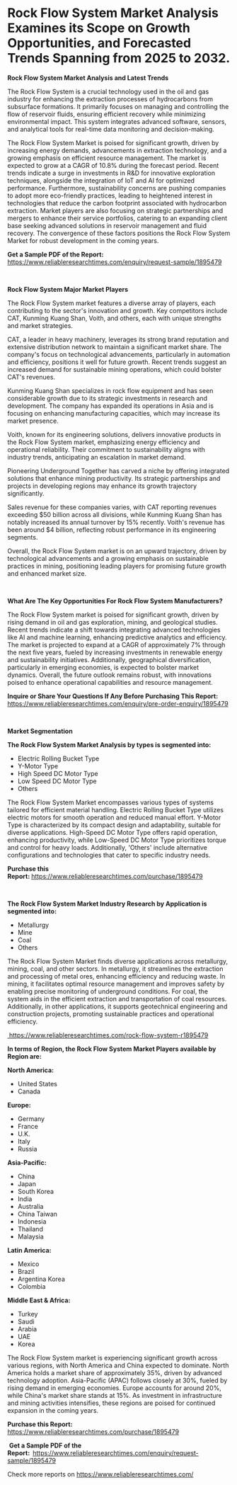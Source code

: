 <p><h1>Rock Flow System Market Analysis Examines its Scope on Growth Opportunities, and Forecasted Trends Spanning from 2025 to 2032.</h1></p><p><strong>Rock Flow System Market Analysis and Latest Trends</strong></p>
<p><p>The Rock Flow System is a crucial technology used in the oil and gas industry for enhancing the extraction processes of hydrocarbons from subsurface formations. It primarily focuses on managing and controlling the flow of reservoir fluids, ensuring efficient recovery while minimizing environmental impact. This system integrates advanced software, sensors, and analytical tools for real-time data monitoring and decision-making.</p><p>The Rock Flow System Market is poised for significant growth, driven by increasing energy demands, advancements in extraction technology, and a growing emphasis on efficient resource management. The market is expected to grow at a CAGR of 10.8% during the forecast period. Recent trends indicate a surge in investments in R&D for innovative exploration techniques, alongside the integration of IoT and AI for optimized performance. Furthermore, sustainability concerns are pushing companies to adopt more eco-friendly practices, leading to heightened interest in technologies that reduce the carbon footprint associated with hydrocarbon extraction. Market players are also focusing on strategic partnerships and mergers to enhance their service portfolios, catering to an expanding client base seeking advanced solutions in reservoir management and fluid recovery. The convergence of these factors positions the Rock Flow System Market for robust development in the coming years.</p></p>
<p><strong>Get a Sample PDF of the Report:&nbsp;</strong> <a href="https://www.reliableresearchtimes.com/enquiry/request-sample/1895479?utm_campaign=2002&utm_medium=2&utm_source=Github&utm_content=ia&utm_term=01032025&utm_id=rock-flow-system">https://www.reliableresearchtimes.com/enquiry/request-sample/1895479</a></p>
<p>&nbsp;</p>
<p><strong>Rock Flow System Major Market Players</strong></p>
<p><p>The Rock Flow System market features a diverse array of players, each contributing to the sector's innovation and growth. Key competitors include CAT, Kunming Kuang Shan, Voith, and others, each with unique strengths and market strategies.</p><p>CAT, a leader in heavy machinery, leverages its strong brand reputation and extensive distribution network to maintain a significant market share. The company's focus on technological advancements, particularly in automation and efficiency, positions it well for future growth. Recent trends suggest an increased demand for sustainable mining operations, which could bolster CAT's revenues.</p><p>Kunming Kuang Shan specializes in rock flow equipment and has seen considerable growth due to its strategic investments in research and development. The company has expanded its operations in Asia and is focusing on enhancing manufacturing capacities, which may increase its market presence.</p><p>Voith, known for its engineering solutions, delivers innovative products in the Rock Flow System market, emphasizing energy efficiency and operational reliability. Their commitment to sustainability aligns with industry trends, anticipating an escalation in market demand.</p><p>Pioneering Underground Together has carved a niche by offering integrated solutions that enhance mining productivity. Its strategic partnerships and projects in developing regions may enhance its growth trajectory significantly.</p><p>Sales revenue for these companies varies, with CAT reporting revenues exceeding $50 billion across all divisions, while Kunming Kuang Shan has notably increased its annual turnover by 15% recently. Voith's revenue has been around $4 billion, reflecting robust performance in its engineering segments.</p><p>Overall, the Rock Flow System market is on an upward trajectory, driven by technological advancements and a growing emphasis on sustainable practices in mining, positioning leading players for promising future growth and enhanced market size.</p></p>
<p>&nbsp;</p>
<p><strong>What Are The Key Opportunities For Rock Flow System Manufacturers?</strong></p>
<p><p>The Rock Flow System market is poised for significant growth, driven by rising demand in oil and gas exploration, mining, and geological studies. Recent trends indicate a shift towards integrating advanced technologies like AI and machine learning, enhancing predictive analytics and efficiency. The market is projected to expand at a CAGR of approximately 7% through the next five years, fueled by increasing investments in renewable energy and sustainability initiatives. Additionally, geographical diversification, particularly in emerging economies, is expected to bolster market dynamics. Overall, the future outlook remains robust, with innovations poised to enhance operational capabilities and resource management.</p></p>
<p><strong>Inquire or Share Your Questions If Any Before Purchasing This Report:</strong> <a href="https://www.reliableresearchtimes.com/enquiry/pre-order-enquiry/1895479?utm_campaign=2002&utm_medium=2&utm_source=Github&utm_content=ia&utm_term=01032025&utm_id=rock-flow-system">https://www.reliableresearchtimes.com/enquiry/pre-order-enquiry/1895479</a></p>
<p>&nbsp;</p>
<p><strong>Market Segmentation</strong></p>
<p><strong>The Rock Flow System Market Analysis by types is segmented into:</strong></p>
<p><ul><li>Electric Rolling Bucket Type</li><li>Y-Motor Type</li><li>High Speed DC Motor Type</li><li>Low Speed DC Motor Type</li><li>Others</li></ul></p>
<p><p>The Rock Flow System Market encompasses various types of systems tailored for efficient material handling. Electric Rolling Bucket Type utilizes electric motors for smooth operation and reduced manual effort. Y-Motor Type is characterized by its compact design and adaptability, suitable for diverse applications. High-Speed DC Motor Type offers rapid operation, enhancing productivity, while Low-Speed DC Motor Type prioritizes torque and control for heavy loads. Additionally, 'Others' include alternative configurations and technologies that cater to specific industry needs.</p></p>
<p><strong>Purchase this Report:&nbsp;</strong><a href="https://www.reliableresearchtimes.com/purchase/1895479?utm_campaign=2002&utm_medium=2&utm_source=Github&utm_content=ia&utm_term=01032025&utm_id=rock-flow-system">https://www.reliableresearchtimes.com/purchase/1895479</a></p>
<p>&nbsp;</p>
<p><strong>The Rock Flow System Market Industry Research by Application is segmented into:</strong></p>
<p><ul><li>Metallurgy</li><li>Mine</li><li>Coal</li><li>Others</li></ul></p>
<p><p>The Rock Flow System Market finds diverse applications across metallurgy, mining, coal, and other sectors. In metallurgy, it streamlines the extraction and processing of metal ores, enhancing efficiency and reducing waste. In mining, it facilitates optimal resource management and improves safety by enabling precise monitoring of underground conditions. For coal, the system aids in the efficient extraction and transportation of coal resources. Additionally, in other applications, it supports geotechnical engineering and construction projects, promoting sustainable practices and operational efficiency.</p></p>
<p><a href="https://www.reliableresearchtimes.com/rock-flow-system-r1895479?utm_campaign=2002&utm_medium=2&utm_source=Github&utm_content=ia&utm_term=01032025&utm_id=rock-flow-system">&nbsp;https://www.reliableresearchtimes.com/rock-flow-system-r1895479</a></p>
<p><strong>In terms of Region, the Rock Flow System Market Players available by Region are:</strong></p>
<p>
    <p> <strong> North America: </strong>
        <ul>
            <li>United States</li>
            <li>Canada</li>
        </ul>
        </p> 
    <p> <strong> Europe: </strong>
        <ul>
            <li>Germany</li>
            <li>France</li>
            <li>U.K.</li>
            <li>Italy</li>
            <li>Russia</li>
        </ul>
        </p> 
    <p> <strong> Asia-Pacific: </strong>
        <ul>
            <li>China</li>
            <li>Japan</li>
            <li>South Korea</li>
            <li>India</li>
            <li>Australia</li>
            <li>China Taiwan</li>
            <li>Indonesia</li>
            <li>Thailand</li>
            <li>Malaysia</li>
        </ul>
        </p> 
    <p> <strong> Latin America: </strong>
        <ul>
            <li>Mexico</li>
            <li>Brazil</li>
            <li>Argentina Korea</li>
            <li>Colombia</li>
        </ul>
        </p> 
    <p> <strong> Middle East & Africa: </strong>
        <ul>
            <li>Turkey</li>
            <li>Saudi</li>
            <li>Arabia</li>
            <li>UAE</li>
            <li>Korea</li>
        </ul>
    </p>
    </p>
<p><p>The Rock Flow System market is experiencing significant growth across various regions, with North America and China expected to dominate. North America holds a market share of approximately 35%, driven by advanced technology adoption. Asia-Pacific (APAC) follows closely at 30%, fueled by rising demand in emerging economies. Europe accounts for around 20%, while China's market share stands at 15%. As investment in infrastructure and mining activities intensifies, these regions are poised for continued expansion in the coming years.</p></p>
<p><strong>Purchase this Report: </strong><a href="https://www.reliableresearchtimes.com/purchase/1895479?utm_campaign=2002&utm_medium=2&utm_source=Github&utm_content=ia&utm_term=01032025&utm_id=rock-flow-system">https://www.reliableresearchtimes.com/purchase/1895479</a></p>
<p>&nbsp;<strong>Get a Sample PDF of the Report:&nbsp;&nbsp;</strong><a href="https://www.reliableresearchtimes.com/enquiry/request-sample/1895479?utm_campaign=2002&utm_medium=2&utm_source=Github&utm_content=ia&utm_term=01032025&utm_id=rock-flow-system">https://www.reliableresearchtimes.com/enquiry/request-sample/1895479</a></p>
<p><strong></strong></p>
<p>Check more reports on <a href="https://www.reliableresearchtimes.com/?utm_campaign=2002&utm_medium=2&utm_source=Github&utm_content=ia&utm_term=01032025&utm_id=rock-flow-system">https://www.reliableresearchtimes.com/</a></p>